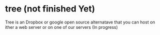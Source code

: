 tree (not finished Yet)
====
Tree is an Dropbox or google open source alternatave that you can host on ither a web server or on one of our servers (In progress)
